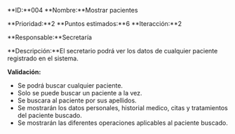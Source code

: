 **ID:**004  **Nombre:**Mostrar pacientes

**Prioridad:**2 **Puntos estimados:**6 **Iteracción:**2

**Responsable:**Secretaría

**Descripción:**El secretario podrá ver los datos de cualquier paciente registrado en el sistema.

**Validación:**
+  Se podrá buscar cualquier paciente.
+  Solo se puede buscar un paciente a la vez.
+  Se buscara al paciente por sus apellidos.
+  Se mostrarán los datos personales, historial medico, citas y tratamientos del paciente buscado.
+  Se mostrarán las diferentes operaciones aplicables al paciente buscado.
